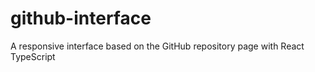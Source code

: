 # github-interface
A responsive interface based on the GitHub repository page with React TypeScript
